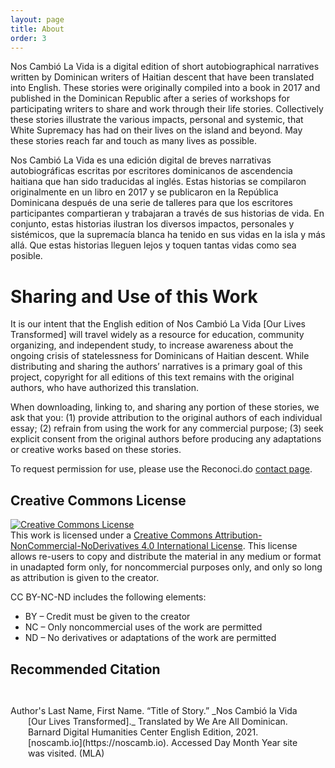 ```yaml
---
layout: page
title: About
order: 3
---
```


Nos Cambió La Vida is a digital edition of short autobiographical narratives written by Dominican writers of Haitian descent that have been translated into English. These stories were originally compiled into a book in 2017 and published in the Dominican Republic after a series of workshops for participating writers to share and work through their life stories. Collectively these stories illustrate the various impacts, personal and systemic, that White Supremacy has had on their lives on the island and beyond. May these stories reach far and touch as many lives as possible.

Nos Cambió La Vida es una edición digital de breves narrativas autobiográficas escritas por escritores dominicanos de ascendencia haitiana que han sido traducidas al inglés. Estas historias se compilaron originalmente en un libro en 2017 y se publicaron en la República Dominicana después de una serie de talleres para que los escritores participantes compartieran y trabajaran a través de sus historias de vida. En conjunto, estas historias ilustran los diversos impactos, personales y sistémicos, que la supremacía blanca ha tenido en sus vidas en la isla y más allá. Que estas historias lleguen lejos y toquen tantas vidas como sea posible.

# Sharing and Use of this Work
 
It is our intent that the English edition of Nos Cambió La Vida [Our Lives Transformed] will travel widely as a resource for education, community organizing, and independent study, to increase awareness about the ongoing crisis of statelessness for Dominicans of Haitian descent. While distributing and sharing the authors’ narratives is a primary goal of this project, copyright for all editions of this text remains with the original authors, who have authorized this translation.
 
When downloading, linking to, and sharing any portion of these stories, we ask that you: 
	(1) provide attribution to the original authors of each individual essay;
	(2) refrain from using the work for any commercial purpose;
	(3) seek explicit consent from the original authors before producing any adaptations or creative works based on these stories. 
 
To request permission for use, please use the Reconoci.do [contact page](https://www.reconoci.do/contacto/).
 
 
## Creative Commons License 
 
<a rel="license" href="http://creativecommons.org/licenses/by-nc-nd/4.0/"><img alt="Creative Commons License" style="border-width:0" src="https://i.creativecommons.org/l/by-nc-nd/4.0/88x31.png" /></a><br />This work is licensed under a <a rel="license" href="http://creativecommons.org/licenses/by-nc-nd/4.0/">Creative Commons Attribution-NonCommercial-NoDerivatives 4.0 International License</a>. This license allows re-users to copy and distribute the material in any medium or format in unadapted form only, for noncommercial purposes only, and only so long as attribution is given to the creator. 
 
CC BY-NC-ND includes the following elements:
- BY  – Credit must be given to the creator
- NC  – Only noncommercial uses of the work are permitted
- ND  – No derivatives or adaptations of the work are permitted
 
## Recommended Citation 
 
<p style="text-indent:-2em;padding:2em">Author's Last Name, First Name. “Title of Story.” _Nos Cambió la Vida [Our Lives Transformed]._ Translated by We Are All Dominican. Barnard Digital Humanities Center English Edition, 2021. [noscamb.io](https://noscamb.io). Accessed Day Month Year site was visited.  (MLA) </p>

[^fn1]: Ayiti is the original Taíno-Arawak name for the island which the Spanish colonists named Hispaniola, inclusive of both the Dominican Republic and Haiti. 
[^fn2]: Reconoci.do is a grassroots movement which advocates for the restoration of citizenship and human rights for Dominicans of Haitian descent. Founded in 2011, they have a membership of primarily young people who have been impacted by decades of racist policies, social exclusion, and denial of rights which they have referred to as “civil genocide.”

